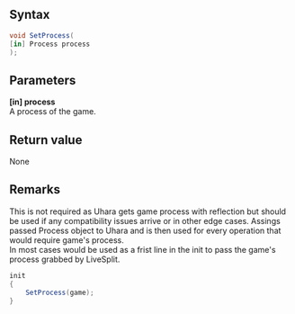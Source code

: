 ## Syntax
```c#
void SetProcess(
[in] Process process
);
```   
## Parameters
**[in] process**   
A process of the game.   
## Return value
None
## Remarks
This is not required as Uhara gets game process with reflection but should be used if any compatibility issues arrive or in other edge cases.
Assings passed Process object to Uhara and is then used for every operation that would require game's process.   
In most cases would be used as a frist line in the init to pass the game's process grabbed by LiveSplit.   
```c#
init
{
    SetProcess(game);
}
```
